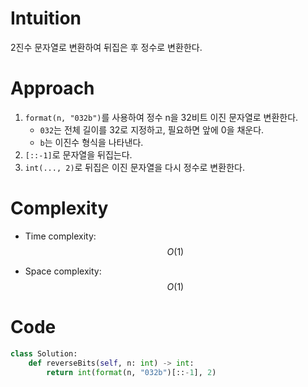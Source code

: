 # Intuition

2진수 문자열로 변환하여 뒤집은 후 정수로 변환한다.

# Approach

1. `format(n, "032b")`를 사용하여 정수 n을 32비트 이진 문자열로 변환한다.
	- `032`는 전체 길이를 32로 지정하고, 필요하면 앞에 0을 채운다.
	- `b`는 이진수 형식을 나타낸다.
2. `[::-1]`로 문자열을 뒤집는다.
3. `int(..., 2)`로 뒤집은 이진 문자열을 다시 정수로 변환한다.

# Complexity
- Time complexity: $$O(1)$$

- Space complexity: $$O(1)$$

# Code
```python
class Solution:
    def reverseBits(self, n: int) -> int:
        return int(format(n, "032b")[::-1], 2)
```

